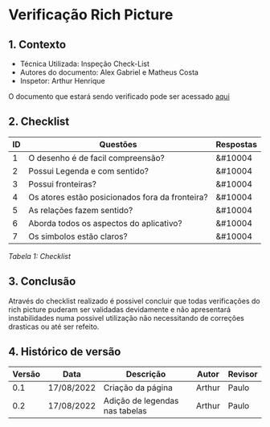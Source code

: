 # Verificação Rich Picture

## **1. Contexto**

- Técnica Utilizada: Inspeção Check-List
- Autores do documento: Alex Gabriel e Matheus Costa
- Inspetor: Arthur Henrique
  
O documento que estará sendo verificado pode ser acessado [aqui](../../prerastreabilidade/richPicture/richpicture.md)

## **2. Checklist**

| ID | Questões | Respostas |
|----|----------|-----------|
|1   |O desenho é de facil compreensão?|&#10004|
|2   |Possui Legenda e com sentido?|&#10004|
|3   |Possui fronteiras?|&#10004|
|4   |Os atores estão posicionados fora da fronteira?|&#10004 |
|5   |As relações fazem sentido? |&#10004|
|6   |Aborda todos os aspectos do aplicativo? |&#10004|
|7   |Os simbolos estão claros? |&#10004|

*Tabela 1: Checklist*


## **3. Conclusão**
Através do checklist realizado é possivel concluir que todas verificações do rich picture puderam ser validadas devidamente e não apresentará instabilidades numa possivel utilização não necessitando de correções drasticas ou até ser refeito.

## 4. Histórico de versão

|  Versão   | Data | Descrição           | Autor  | Revisor|
|-----------|------|---------------------|--------|--------|
| 0.1 | 17/08/2022 |Criação da página    | Arthur |Paulo |
| 0.2 | 17/08/2022 |Adição de legendas nas tabelas    | Arthur |Paulo   |

